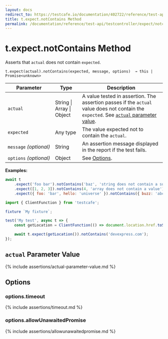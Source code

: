```yaml
---
layout: docs
redirect_to: https://testcafe.io/documentation/402722/reference/test-api/testcontroller/expect/notcontains
title: t.expect.notContains Method
permalink: /documentation/reference/test-api/testcontroller/expect/notcontains.html
---
```

# t.expect.notContains Method

Asserts that `actual` does not contain `expected`.

```text
t.expect(actual).notContains(expected, message, options)  → this | Promise<unknown>
```

Parameter              | Type                                              | Description
---------------------- | ------------------------------------------------- | ------------------------------------------------------------------------------------------------------------------
`actual`             | String &#124; Array &#124; Object | A value tested in assertion. The assertion passes if the `actual` value does not contain the `expected`. See [`actual` parameter value](#actual-parameter-value).
`expected`             | Any type | The value expected not to contain the `actual`.
`message`&#160;*(optional)* | String   | An assertion message displayed in the report if the test fails.
`options`&#160;*(optional)* | Object   | See [Options](#options).

**Examples:**

```js
await t
    .expect('foo bar').notContains('baz', 'string does not contain a substring')
    .expect([1, 2, 3]).notContains(4, 'array does not contain a value')
    .expect({ foo: 'bar', hello: 'universe' }).notContains({ buzz: 'abc' }, 'object does not contain a property');
```

```js
import { ClientFunction } from 'testcafe';

fixture `My fixture`;

test('My test', async t => {
    const getLocation = ClientFunction(() => document.location.href.toString());

    await t.expect(getLocation()).notContains('devexpress.com');
});
```

## `actual` Parameter Value

{% include assertions/actual-parameter-value.md %}

## Options

### options.timeout

{% include assertions/timeout.md %}

### options.allowUnawaitedPromise

{% include assertions/allowunawaitedpromise.md %}
